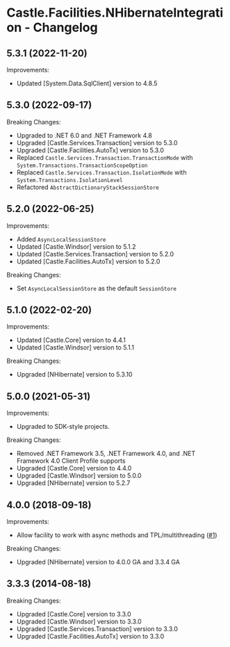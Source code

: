 # Castle.Facilities.NHibernateIntegration - Changelog

## 5.3.1 (2022-11-20)

Improvements:
- Updated [System.Data.SqlClient] version to 4.8.5


## 5.3.0 (2022-09-17)

Breaking Changes:
- Upgraded to .NET 6.0 and .NET Framework 4.8
- Upgraded [Castle.Services.Transaction] version to 5.3.0
- Upgraded [Castle.Facilities.AutoTx] version to 5.3.0
- Replaced ```Castle.Services.Transaction.TransactionMode``` with ```System.Transactions.TransactionScopeOption```
- Replaced ```Castle.Services.Transaction.IsolationMode``` with ```System.Transactions.IsolationLevel```
- Refactored ```AbstractDictionaryStackSessionStore```


## 5.2.0 (2022-06-25)

Improvements:
- Added ```AsyncLocalSessionStore```
- Updated [Castle.Windsor] version to 5.1.2
- Updated [Castle.Services.Transaction] version to 5.2.0
- Updated [Castle.Facilities.AutoTx] version to 5.2.0

Breaking Changes:
- Set ```AsyncLocalSessionStore``` as the default ```SessionStore```


## 5.1.0 (2022-02-20)

Improvements:
- Updated [Castle.Core] version to 4.4.1
- Updated [Castle.Windsor] version to 5.1.1

Breaking Changes:
- Upgraded [NHibernate] version to 5.3.10


## 5.0.0 (2021-05-31)

Improvements:
- Upgraded to SDK-style projects.

Breaking Changes:
- Removed .NET Framework 3.5, .NET Framework 4.0, and .NET Framework 4.0 Client Profile supports
- Upgraded [Castle.Core] version to 4.4.0
- Upgraded [Castle.Windsor] version to 5.0.0
- Upgraded [NHibernate] version to 5.2.7


## 4.0.0 (2018-09-18)

Improvements:
- Allow facility to work with async methods and TPL/multithreading ([#1](https://github.com/mahara/Castle.Facilities.NHibernateIntegration/issues/1))

Breaking Changes:
- Upgraded [NHibernate] version to 4.0.0 GA and 3.3.4 GA


## 3.3.3 (2014-08-18)

Breaking Changes:
- Upgraded [Castle.Core] version to 3.3.0
- Upgraded [Castle.Windsor] version to 3.3.0
- Upgraded [Castle.Services.Transaction] version to 3.3.0
- Upgraded [Castle.Facilities.AutoTx] version to 3.3.0



